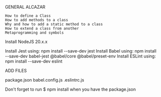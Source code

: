GENERAL ALCAZAR


    How to define a Class
    How to add methods to a class
    Why and how to add a static method to a class
    How to extend a class from another
    Metaprogramming and symbols

Install NodeJS 20.x.x

Install Jest using: npm install --save-dev jest
Install Babel using: npm install --save-dev babel-jest @babel/core @babel/preset-env
Install ESLint using: npm install --save-dev eslint

ADD FILES

package.json
babel.config.js
.eslintrc.js

Don't forget to run $ npm install when you have the package.json
